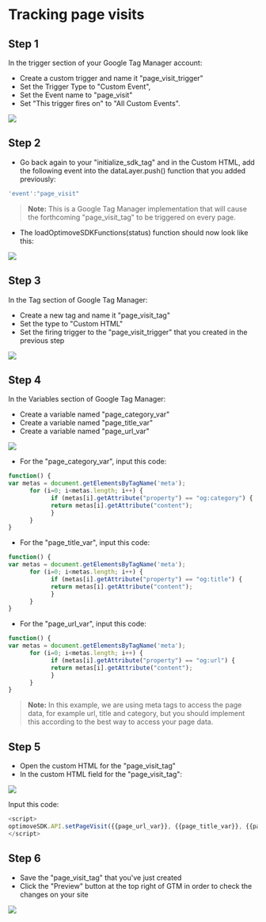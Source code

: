 # Tracking page visits

## Step 1
In the trigger section of your Google Tag Manager account: 
* Create a custom trigger and name it "page_visit_trigger" 
* Set the Trigger Type to "Custom Event", 
* Set the Event name to "page_visit" 
* Set "This trigger fires on" to "All Custom Events".

<p align="left"><kbd><img src="https://github.com/optimove-tech/Web-SDK-Integration-Guide/blob/master/Web-SDK-Basic-Code-Setup/images/page_visit_trigger.png?raw=true"></kbd></p>

## Step 2
* Go back again to your "initialize_sdk_tag" and in the Custom HTML, add the following event into the dataLayer.push() function that you added previously:

```javascript
'event':"page_visit"
```
>**Note:**
This is a Google Tag Manager implementation that will cause the forthcoming "page_visit_tag" to be triggered on every page.

* The loadOptimoveSDKFunctions(status) function should now look like this:

<p align="left"><kbd><img src="https://github.com/optimove-tech/Web-SDK-Integration-Guide/blob/master/Web-SDK-Basic-Code-Setup/images/event_page_visit_screenshot.png?raw=true"></kbd></p>

## Step 3
In the Tag section of Google Tag Manager: 
* Create a new tag and name it "page_visit_tag" 
* Set the type to "Custom HTML" 
* Set the firing trigger to the "page_visit_trigger" that you created in the previous step

<p align="left"><kbd><img src="https://github.com/optimove-tech/Web-SDK-Integration-Guide/blob/master/Web-SDK-Basic-Code-Setup/images/page_visit_tag.png?raw=true"></kbd></p>

## Step 4
In the Variables section of Google Tag Manager:
* Create a variable named "page_category_var"
* Create a variable named "page_title_var"
* Create a variable named "page_url_var"

<p align="left"><kbd><img src="https://github.com/DannyMac180/Web-SDK-Basic-Code-Setup/images/gtm_variables.png"></kbd></p>

* For the "page_category_var", input this code:
```javascript
function() {
var metas = document.getElementsByTagName('meta'); 
      for (i=0; i<metas.length; i++) { 
            if (metas[i].getAttribute("property") == "og:category") { 
            return metas[i].getAttribute("content"); 
            } 
      }
}
```

* For the "page_title_var", input this code:
```javascript
function() {
var metas = document.getElementsByTagName('meta'); 
      for (i=0; i<metas.length; i++) { 
            if (metas[i].getAttribute("property") == "og:title") { 
            return metas[i].getAttribute("content"); 
            } 
      }
}
```

* For the "page_url_var", input this code:
```javascript
function() {
var metas = document.getElementsByTagName('meta'); 
      for (i=0; i<metas.length; i++) { 
            if (metas[i].getAttribute("property") == "og:url") { 
            return metas[i].getAttribute("content"); 
            } 
      }
}
```

>**Note:**
In this example, we are using meta tags to access the page data, for example url, title and category, but you should implement this according to the best way to access your page data.

## Step 5
* Open the custom HTML for the "page_visit_tag"
* In the custom HTML field for the "page_visit_tag":

<p align="left"><kbd><img src="https://github.com/optimove-tech/Web-SDK-Integration-Guide/blob/master/Web-SDK-Basic-Code-Setup/images/page_visit_html_input.png?raw=true"></kbd></p>

Input this code:

```javascript
<script>
optimoveSDK.API.setPageVisit({{page_url_var}}, {{page_title_var}}, {{page_category_var}});
</script>
```

## Step 6
* Save the "page_visit_tag" that you've just created
* Click the "Preview" button at the top right of GTM in order to check the changes on your site

<p align="left"><kbd><img src="https://github.com/optimove-tech/Web-SDK-Integration-Guide/blob/master/Web-SDK-Basic-Code-Setup/images/preview_screenshot_2.png?raw=true"><kbd></p>
